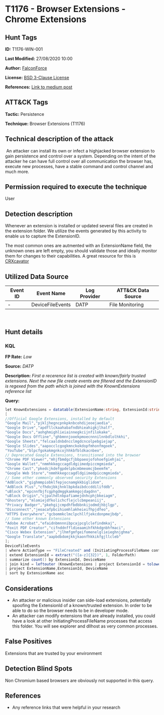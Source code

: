 # T1176 - Browser Extensions - Chrome Extensions

## Hunt Tags

**ID:** T1176-WIN-001

**Last Modified:** 27/08/2020 10:00

**Author:** [FalconForce](https://falconforce.nl/)

**License:** [BSD 3-Clause License](https://github.com/FalconForceTeam/FalconFriday/blob/master/LICENSE)

**References:** [Link to medium post](https://medium.com/falconforce/falcon-friday-detecting-malicious-browser-extensions-and-code-signing-0xff01-db622e6a6519?sk=aad0b191d66145e16824058aba788b8c)

## ATT&CK Tags

**Tactic:** Persistence

**Technique:** Browser Extensions (T1176)
​

## Technical description of the attack
​
An attacker can install its own or infect a highjacked browser extension to gain persistence and control over a system. Depending on the intent of the attacker he can have full control over all communication the browser has, execute new processes, have a stable command and control channel and much more.

## Permission required to execute the technique

User

## Detection description

Whenever an extension is installed or updated several files are created in the extension folder. We utilize the events generated by this activity to enable us to capture the ExtensionID.

The most common ones are autmented with an ExtensionName field, the unknown ones are left empty, you should validate those and ideally monitor them for changes to their capabilities. A great resource for this is [CRXcavator](https://crxcavator.io/)

## Utilized Data Source
| Event ID | Event Name | Log Provider | ATT&CK Data Source |
|---------|---------|----------|---------|
| - | DeviceFileEvents | DATP | File Monitoring |
​
## Hunt details

### KQL
**FP Rate:** *Low*

**Source:** *DATP*

**Description:** *First a recerence list is created with known/fairly trusted extensions. Next the new file create events are filtered and the ExtensionID is regexed from the path which is joined with the KnownExtensions reference list*

**Query:**

```C#
let KnownExtensions = datatable(ExtensionName:string, ExtensionId:string)
[
//Official Google Extensions, installed by default
"Google Mail","pjkljhegncpnkpknbcohdijeoejaedia",
"Google Drive","apdfllckaahabafndbhieahigkjlhalf",
"Google Docs","aohghmighlieiainnegkcijnfilokake",
"Google Docs Offline","ghbmnnjooekpmoecnnnilnnbdlolhkhi",
"Google Sheets","felcaaldnbdncclmgdcncolpebgiejap",
"Google Slides","aapocclcgogkmnckokdopfmhonfmgoek",
"YouTube","blpcfgokakmgnkcojhhkbfbldkacnbeo",
// Deprecated Google Extensions, transitioned into the browser
"Chrome PDF Viewer","mhjfbmdgcfjbbpaeojofohoefgiehjai",
"Google Wallet","nmmhkkegccagdldgiimedpiccmgmieda",
"Chrome Cast","pkedcjkdefgpdelpbcmbmeomcjbeemfm",
"Google Web Store","nmmhkkegccagdldgiimedpiccmgmieda",
// Some other commonly observed security Extensions
"AdBlock","gighmmpiobklfepjocnamgkkbiglidom",
"AdBlock Plus","cfhdojbkjhnklbpkdaibdccddilifddb",
"uBlock","epcnnfbjfcgphgdmggkamkmgojdagdnn",
"uBlock Origin","cjpalhdlnbpafiamejdnhcphjbkeiagm",
"Ghostery","mlomiejdfkolichcflejclcbmpeaniij",
"Privacy Badger","pkehgijcmpdhfbdbbnkijodmdjhbjlgp",
"Disconnect","jeoacafpbcihiomhlakheieifhpjdfeo",
"HTTPS Everywhere","gcbommkclmclpchllfjekcdonpmejbdp",
// Some other known Extensions
"Adobe Acrobat","efaidnbmnnnibpcajpcglclefindmkaj",
"Foxit PDF Creator","cifnddnffldieaamihfkhkdgnbhfmaci",
"Cisco Webex Extension","jlhmfgmfgeifomenelglieieghnjghma",
"Google Translate","aapbdbdomjkkjkaonfhkkikfgjllcleb"
];
DeviceFileEvents
| where ActionType == "FileCreated" and (InitiatingProcessFileName contains "chrome" or InitiatingProcessFileName contains "edge" or InitiatingProcessFileName contains "brave" or InitiatingProcessFileName contains "vivaldi")  and (FolderPath contains "User Data\\Default\\Extensions" or FolderPath endswith ".crx") and FolderPath notcontains "Temp"
| extend ExtensionId = extract("([a-z]{32})", 1, FolderPath)
| summarize count() by ExtensionId, DeviceName
| join kind = leftouter (KnownExtensions | project ExtensionId = tolower(ExtensionId), ExtensionName) on ExtensionId
| project ExtensionName,ExtensionId, DeviceName
| sort by ExtensionName asc
```

## Considerations

* An attacker or malicious insider can side-load extensions, potentially spoofing the ExtensionId of a known/trusted extension. In order to be able to do so the browser needs to be in developer mode.
* An attacker can modify extensions that are already installed, you could have a look at other InitiatingProcessFileName processes that access this folder. You will see explorer and dllhost as very common processes.

## False Positives

Extensions that are trusted by your environment

## Detection Blind Spots

Non Chromium based browsers are obviously not supported in this query.

## References

* Any reference links that were helpful in your research
